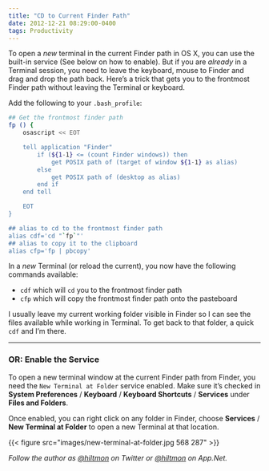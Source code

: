 ```yaml
---
title: "CD to Current Finder Path"
date: 2012-12-21 08:29:00-0400
tags: Productivity
---
```


To open a *new* terminal in the current Finder path in OS X, you can use the built-in service (See below on how to enable). But if you are *already* in a Terminal session, you need to leave the keyboard, mouse to Finder and drag and drop the path back. Here’s a trick that gets you to the frontmost Finder path without leaving the Terminal or keyboard.

Add the following to your `.bash_profile`:

``` sh
## Get the frontmost finder path
fp () {
	osascript << EOT

	tell application "Finder"
		if (${1-1} <= (count Finder windows)) then
			get POSIX path of (target of window ${1-1} as alias)
		else
			get POSIX path of (desktop as alias)
		end if
	end tell

	EOT
}

## alias to cd to the frontmost finder path
alias cdf='cd "`fp`"'
## alias to copy it to the clipboard
alias cfp='fp | pbcopy'
```

In a *new* Terminal (or reload the current), you now have the following commands available:

* `cdf` which will `cd` you to the frontmost finder path
* `cfp` which will copy the frontmost finder path onto the pasteboard

I usually leave my current working folder visible in Finder so I can see the files available while working in Terminal. To get back to that folder, a quick `cdf` and I’m there.

---

### **OR: Enable the Service**

To open a new terminal window at the current Finder path from Finder, you need the `New Terminal at Folder` service enabled. Make sure it’s checked in **System Preferences** / **Keyboard** / **Keyboard Shortcuts** / **Services** under **Files and Folders**.

Once enabled, you can right click on any folder in Finder, choose **Services** / **New Terminal at Folder** to open a new Terminal at that location.

{{< figure src="images/new-terminal-at-folder.jpg 568 287" >}}

*Follow the author as [@hiltmon](https://twitter.com/hiltmon) on Twitter or [@hiltmon](http://alpha.app.net/hiltmon) on App.Net.*
